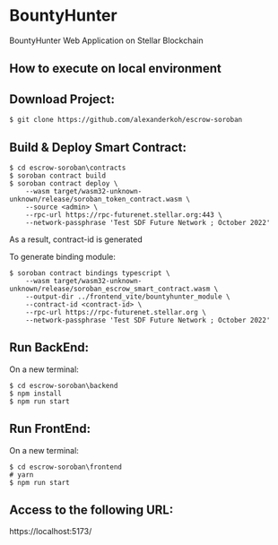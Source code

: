 # BountyHunter
BountyHunter Web Application on Stellar Blockchain

## How to execute on local environment
Download Project:
-------------
```
$ git clone https://github.com/alexanderkoh/escrow-soroban
```

Build & Deploy Smart Contract:
-------------
```
$ cd escrow-soroban\contracts
$ soroban contract build
$ soroban contract deploy \
    --wasm target/wasm32-unknown-unknown/release/soroban_token_contract.wasm \
    --source <admin> \
    --rpc-url https://rpc-futurenet.stellar.org:443 \
    --network-passphrase 'Test SDF Future Network ; October 2022'
```
As a result, contract-id is generated

To generate binding module:
```
$ soroban contract bindings typescript \
	--wasm target/wasm32-unknown-unknown/release/soroban_escrow_smart_contract.wasm \
	--output-dir ../frontend_vite/bountyhunter_module \
	--contract-id <contract-id> \
	--rpc-url https://rpc-futurenet.stellar.org \
	--network-passphrase 'Test SDF Future Network ; October 2022'
```

Run BackEnd:
-------------
On a new terminal:
```
$ cd escrow-soroban\backend
$ npm install
$ npm run start
```

Run FrontEnd:
-------------
On a new terminal:
```
$ cd escrow-soroban\frontend
# yarn
$ npm run start
```

Access to the following URL:
-------------
https://localhost:5173/
